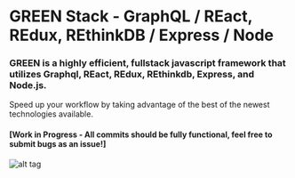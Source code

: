# GREEN Stack - GraphQL / REact, REdux, REthinkDB / Express / Node
### GREEN is a highly efficient, fullstack javascript framework that utilizes Graphql, REact, REdux, REthinkdb, Express, and Node.js.
Speed up your workflow by taking advantage of the best of the newest technologies available.
#### [Work in Progress - All commits should be fully functional, feel free to submit bugs as an issue!]
![alt tag](https://cloud.githubusercontent.com/assets/14098106/16605101/2fc17c2e-42e9-11e6-973c-61279a8cf447.jpg)

